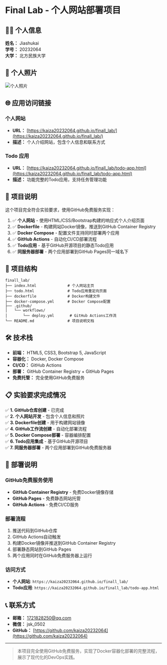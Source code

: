 # Final Lab - 个人网站部署项目

## 👨‍💻 个人信息

**姓名：** Jiashukai  
**学号：** 20232064  
**大学：** 北方民族大学  

## 📸 个人照片
![个人照片](https://ss1.bdstatic.com/70cFvXSh_Q1YnxGkpoWK1HF6hhy/it/u=1522319278,2224018723&fm=253&gp=0.jpg)

## 🌐 应用访问链接

### 个人网站
- **URL：** [https://kaiza20232064.github.io/finall_lab/](https://kaiza20232064.github.io/finall_lab/)
- **描述：** 个人介绍网站，包含个人信息和联系方式

### Todo 应用
- **URL：** [https://kaiza20232064.github.io/finall_lab/todo-app.html](https://kaiza20232064.github.io/finall_lab/todo-app.html)  
- **描述：** 功能完整的Todo应用，支持任务管理功能

## 🚀 项目说明

这个项目完全符合实验要求，使用GitHub免费服务实现：

1. ✅ **个人网站** - 使用HTML/CSS/Bootstrap构建的响应式个人介绍页面
2. ✅ **Dockerfile** - 构建网站Docker镜像，推送到GitHub Container Registry
3. ✅ **Docker Compose** - 配置文件支持同时部署两个应用
4. ✅ **GitHub Actions** - 自动化CI/CD部署流程
5. ✅ **Todo应用** - 基于GitHub开源项目的静态Todo应用
6. ✅ **同服务器部署** - 两个应用部署到GitHub Pages同一域名下

## 📁 项目结构

```
finall_lab/
├── index.html              # 个人网站主页
├── todo.html               # Todo应用重定向页面
├── dockerfile              # Docker构建文件
├── docker-compose.yml      # Docker Compose配置
├── .github/
│   └── workflows/
│       └── deploy.yml       # GitHub Actions工作流
└── README.md               # 项目说明文档
```

## 🛠️ 技术栈

- **前端：** HTML5, CSS3, Bootstrap 5, JavaScript
- **容器化：** Docker, Docker Compose
- **CI/CD：** GitHub Actions
- **部署：** GitHub Container Registry + GitHub Pages
- **免费托管：** 完全使用GitHub免费服务

## 📋 实验要求完成情况

✅ **1. GitHub仓库创建** - 已完成  
✅ **2. 个人网站开发** - 包含个人信息和照片  
✅ **3. Dockerfile创建** - 用于构建网站镜像  
✅ **4. GitHub工作流创建** - 自动化部署流程  
✅ **5. Docker Compose部署** - 容器编排配置  
✅ **6. Todo应用集成** - 基于GitHub开源项目  
✅ **7. 同服务器部署** - 两个应用部署到GitHub免费服务器  

## 🚀 部署说明

### GitHub免费服务使用
- **GitHub Container Registry** - 免费Docker镜像存储
- **GitHub Pages** - 免费静态网站托管
- **GitHub Actions** - 免费CI/CD服务

### 部署流程
1. 推送代码到GitHub仓库
2. GitHub Actions自动触发
3. 构建Docker镜像并推送到GitHub Container Registry
4. 部署静态网站到GitHub Pages
5. 两个应用同时在GitHub免费服务器上运行

### 访问方式
- **个人网站**: `https://kaiza20232064.github.io/finall_lab/`
- **Todo应用**: `https://kaiza20232064.github.io/finall_lab/todo-app.html`

## 📞 联系方式

- **邮箱：** 1721828250@qq.com
- **微信：** jsk_0502
- **GitHub：** [https://github.com/kaiza20232064](https://github.com/kaiza20232064)

---

> 本项目完全使用GitHub免费服务，实现了Docker容器化部署的完整流程，展示了现代化的DevOps实践。